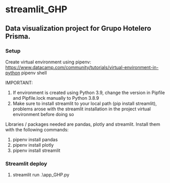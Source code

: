 # streamlit_GHP

## Data visualization project for Grupo Hotelero Prisma.

### Setup

Create virtual environment using pipenv: https://www.datacamp.com/community/tutorials/virtual-environment-in-python
pipenv shell

IMPORTANT: 
1. If environment is created using Python 3.9, change the version in Pipfile and Pipfile.lock manually to Python 3.8.9
2. Make sure to install streamlit to your local path (pip install streamlit), problems arose with the streamlit installation in the project virtual environment before doing so

Libraries / packages needed are pandas, plotly and streamlit. Install them with the following commands:
1. pipenv install pandas
2. pipenv install plotly
3. pipenv install streamlit

### Streamlit deploy
1. streamlit run .\app_GHP.py


